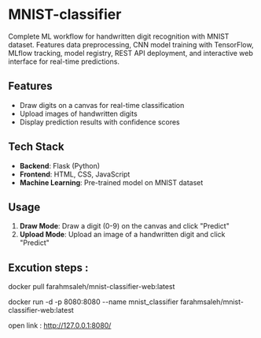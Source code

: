 # MNIST-classifier
Complete ML workflow for handwritten digit recognition with MNIST dataset. Features data preprocessing, CNN model training with TensorFlow, MLflow tracking, model registry, REST API deployment, and interactive web interface for real-time predictions.

## Features

- Draw digits on a canvas for real-time classification
- Upload images of handwritten digits
- Display prediction results with confidence scores

## Tech Stack

- **Backend**: Flask (Python)
- **Frontend**: HTML, CSS, JavaScript
- **Machine Learning**: Pre-trained model on MNIST dataset

## Usage

1. **Draw Mode**: Draw a digit (0-9) on the canvas and click "Predict"
2. **Upload Mode**: Upload an image of a handwritten digit and click "Predict"

## Excution steps : 

docker pull farahmsaleh/mnist-classifier-web:latest

docker run -d -p 8080:8080 --name mnist_classifier farahmsaleh/mnist-classifier-web:latest

open link : http://127.0.0.1:8080/
